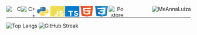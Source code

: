 <div align="right">  
  <img align="left" alt="C" height="30" width="40" src="https://cdn.jsdelivr.net/gh/devicons/devicon/icons/c/c-original.svg" />
  
  <img align="left" alt="C++" height="30" width="40" src="https://cdn.jsdelivr.net/gh/devicons/devicon/icons/cplusplus/cplusplus-original.svg" />
  
  <img align="left" alt="Python" height="30" width="40" src="https://raw.githubusercontent.com/devicons/devicon/master/icons/python/python-original.svg">
  
  <img align="left" alt="js" height="30" width="40" src="https://raw.githubusercontent.com/devicons/devicon/master/icons/javascript/javascript-plain.svg">
  
  <img align="left" alt="ts" height="30" width="40" src="https://raw.githubusercontent.com/devicons/devicon/master/icons/typescript/typescript-plain.svg">
      
  <img align="left" alt="HTML" height="30" width="40" src="https://raw.githubusercontent.com/devicons/devicon/master/icons/html5/html5-original.svg">

  <img align="left" alt="CSS" height="30" width="40" src="https://raw.githubusercontent.com/devicons/devicon/master/icons/css3/css3-original.svg">
      
  <img align="left" alt="Postgres" height="30" width="40" src="https://cdn.jsdelivr.net/gh/devicons/devicon/icons/postgresql/postgresql-original.svg">
  
  <!--<span float="right"><img src="https://cultofthepartyparrot.com/parrots/hd/60fpsparrot.gif" width="30" height="30"/></span>-->
  
  <span float="right"> <img src="https://komarev.com/ghpvc/?username=MeAnnaLuiza&label=Profile%20views&color=blueviolet&style=flat" alt="MeAnnaLuiza" /> </span>
 </div>
<hr>

<div>
    <img align=top src="https://github-readme-stats.vercel.app/api/top-langs/?username=MeAnnaLuiza&layout=compact&theme=dark&bg_color=0A0A0A&hide=jupyter%20notebook" alt="Top Langs" width="330px" heigth="250px"/>
    <img align=top src="https://streak-stats.demolab.com?user=MeAnnaLuiza&theme=highcontrast&card_width=500" alt="GitHub Streak"  width="450px" heigth="250px"/>
<div>

<!-- O QUE MAIS ADICIONAR-->
<!-- Adicionae sobre mim?-->
<!--
[![Top Langs](https://github-readme-stats.vercel.app/api/top-langs/?username=MeAnnaLuiza&layout=compact&theme=dark&bg_color=0A0A0A&hide=jupyter%20notebook)](https://github.com/anuraghazra/github-readme-stats)

> [!IMPORTANT]\
> We're a small team, and to prioritize, we rely on upvotes :+1:. We use Top issues dashboard for tracking community demand (see [#1935](https://github.com/anuraghazra/github-readme-stats/issues/1935)). Do not hesitate to upvote the issues and pull requests you are interested in. We will work on the most upvoted first.

> [!WARNING]\
> By default, the stats card only shows statistics like stars, commits and pull requests from public repositories. To show private statistics on the stats card, you should [deploy your own instance](#deploy-on-your-own) using your own GitHub API token.

> [!NOTE]\
> Available ranks are S (top 1%), A+ (12.5%), A (25%), A- (37.5%), B+ (50%), B (62.5%), B- (75%), C+ (87.5%) and C (everyone). This ranking scheme is based on the [Japanese academic grading](https://wikipedia.org/wiki/Academic_grading_in_Japan) system. The global percentile is calculated as a weighted sum of percentiles for each statistic (number of commits, pull requests, reviews, issues, stars and followers), based on the cumulative distribution function of the [exponential](https://wikipedia.org/wiki/exponential_distribution) and the [log-normal](https://wikipedia.org/wiki/Log-normal_distribution) distributions. The implementation can be investigated at [src/calculateRank.js](https://github.com/anuraghazra/github-readme-stats/blob/master/src/calculateRank.js). The circle around the rank shows 100 minus the global percentile.
-->
